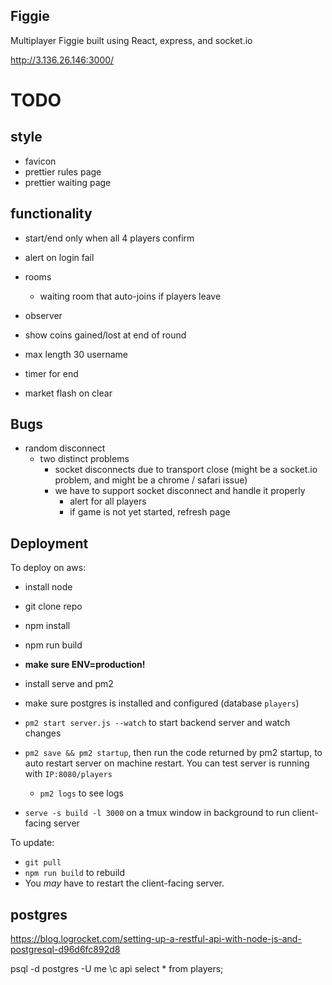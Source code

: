 ## Figgie

Multiplayer Figgie built using React, express, and socket.io

http://3.136.26.146:3000/

# TODO

## style

- favicon
- prettier rules page
- prettier waiting page

## functionality

- start/end only when all 4 players confirm

- alert on login fail

- rooms
  - waiting room that auto-joins if players leave

- observer

- show coins gained/lost at end of round
- max length 30 username

* timer for end

* market flash on clear

## Bugs

- random disconnect
  - two distinct problems
    - socket disconnects due to transport close (might be a socket.io problem, and might be a chrome / safari issue)
    - we have to support socket disconnect and handle it properly
      - alert for all players
      - if game is not yet started, refresh page


## Deployment

To deploy on aws:

- install node
- git clone repo
- npm install
- npm run build
- **make sure ENV=production!**

- install serve and pm2
- make sure postgres is installed and configured (database `players`)
- `pm2 start server.js --watch` to start backend server and watch changes
- `pm2 save && pm2 startup`, then run the code returned by pm2 startup, to auto restart server on machine restart. You can test server is running with `IP:8080/players`
  - `pm2 logs` to see logs
- `serve -s build -l 3000` on a tmux window in background to run client-facing server

To update:

- `git pull`
- `npm run build` to rebuild
- You _may_ have to restart the client-facing server.


## postgres

https://blog.logrocket.com/setting-up-a-restful-api-with-node-js-and-postgresql-d96d6fc892d8

psql -d postgres -U me
\c api
select * from players;